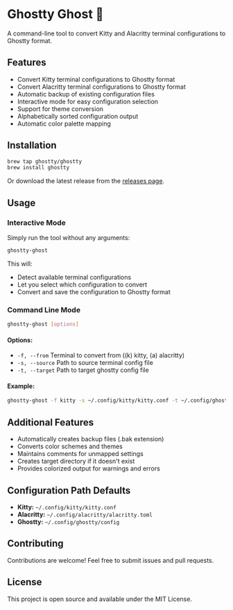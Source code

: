 # Ghostty Ghost 🚀

A command-line tool to convert Kitty and Alacritty terminal configurations to Ghostty format.

## Features

- Convert Kitty terminal configurations to Ghostty format
- Convert Alacritty terminal configurations to Ghostty format
- Automatic backup of existing configuration files
- Interactive mode for easy configuration selection
- Support for theme conversion
- Alphabetically sorted configuration output
- Automatic color palette mapping

## Installation

```sh
brew tap ghostty/ghostty
brew install ghostty
```

Or download the latest release from the [releases page](https://github.com/gambithunt/ghostty-ghost/releases/).

## Usage

### Interactive Mode

Simply run the tool without any arguments:

```sh
ghostty-ghost
```

This will:

- Detect available terminal configurations
- Let you select which configuration to convert
- Convert and save the configuration to Ghostty format

### Command Line Mode

```sh
ghostty-ghost [options]
```

#### Options:

- `-f, --from` Terminal to convert from ((k) kitty, (a) alacritty)
- `-s, --source` Path to source terminal config file
- `-t, --target` Path to target ghostty config file

#### Example:

```sh
ghostty-ghost -f kitty -s ~/.config/kitty/kitty.conf -t ~/.config/ghostty/config
```

## Additional Features

- Automatically creates backup files (.bak extension)
- Converts color schemes and themes
- Maintains comments for unmapped settings
- Creates target directory if it doesn't exist
- Provides colorized output for warnings and errors

## Configuration Path Defaults

- **Kitty:** `~/.config/kitty/kitty.conf`
- **Alacritty:** `~/.config/alacritty/alacritty.toml`
- **Ghostty:** `~/.config/ghostty/config`

## Contributing

Contributions are welcome! Feel free to submit issues and pull requests.

## License

This project is open source and available under the MIT License.
